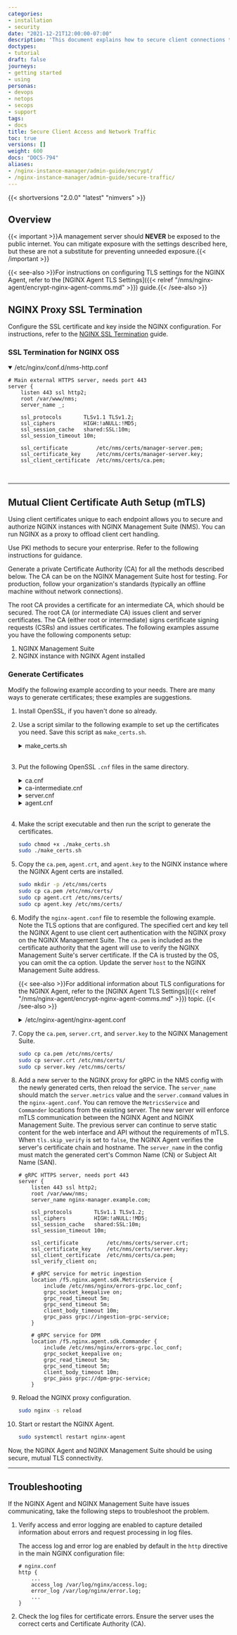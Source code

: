 ```yaml
---
categories:
- installation
- security
date: "2021-12-21T12:00:00-07:00"
description: 'This document explains how to secure client connections to the NGINX Management Suite (NMS) and the traffic between the NMS management plane and NGINX data planes.'
doctypes:
- tutorial
draft: false
journeys:
- getting started
- using
personas:
- devops
- netops
- secops
- support
tags:
- docs
title: Secure Client Access and Network Traffic
toc: true
versions: []
weight: 600
docs: "DOCS-794"
aliases:
- /nginx-instance-manager/admin-guide/encrypt/
- /nginx-instance-manager/admin-guide/secure-traffic/
---
```


{{< shortversions "2.0.0" "latest" "nimvers" >}}
## Overview

{{< important >}}A management server should **NEVER** be exposed to the public internet. You can mitigate exposure with the settings described here, but these are not a substitute for preventing unneeded exposure.{{< /important >}}

{{< see-also >}}For instructions on configuring TLS settings for the NGINX Agent, refer to the [NGINX Agent TLS Settings]({{< relref "/nms/nginx-agent/encrypt-nginx-agent-comms.md" >}}) guide.{{< /see-also >}}

## NGINX Proxy SSL Termination

Configure the SSL certificate and key inside the NGINX configuration. For instructions, refer to the [NGINX SSL Termination](https://docs.nginx.com/nginx/admin-guide/security-controls/terminating-ssl-http/) guide.

### SSL Termination for NGINX OSS

<details open>
    <summary>/etc/nginx/conf.d/nms-http.conf</summary>

```nginx
# Main external HTTPS server, needs port 443
server {
    listen 443 ssl http2;
    root /var/www/nms;
    server_name _;

    ssl_protocols       TLSv1.1 TLSv1.2;
    ssl_ciphers         HIGH:!aNULL:!MD5;
    ssl_session_cache   shared:SSL:10m;
    ssl_session_timeout 10m;

    ssl_certificate         /etc/nms/certs/manager-server.pem;
    ssl_certificate_key     /etc/nms/certs/manager-server.key;
    ssl_client_certificate  /etc/nms/certs/ca.pem;
```

</details>

<br>

---

## Mutual Client Certificate Auth Setup (mTLS)

Using client certificates unique to each endpoint allows you to secure and authorize NGINX instances with NGINX Management Suite (NMS). You can run NGINX as a proxy to offload client cert handling.

Use PKI methods to secure your enterprise. Refer to the following instructions for guidance.

Generate a private Certificate Authority (CA) for all the methods described below. The CA can be on the NGINX Management Suite host for testing. For production, follow your organization's standards (typically an offline machine without network connections).

The root CA provides a certificate for an intermediate CA, which should be secured. The root CA (or intermediate CA) issues client and server certificates. The CA (either root or intermediate) signs certificate signing requests (CSRs) and issues certificates. The following examples assume you have the following components setup:

1. NGINX Management Suite
2. NGINX instance with NGINX Agent installed

### Generate Certificates

Modify the following example according to your needs. There are many ways to generate certificates; these examples are suggestions.

1. Install OpenSSL, if you haven't done so already.
2. Use a script similar to the following example to set up the certificates you need. Save this script as `make_certs.sh`.

    <details>
        <summary>make_certs.sh</summary>

    ```bash
    #!/bin/bash
    set -e

    make_ca() {
        echo "Creating Self-Signed Root CA certificate and key"
        openssl req \
            -new \
            -nodes \
            -x509 \
            -keyout ca.key \
            -out ca.crt \
            -config ca.cnf \
            -extensions v3_req \
            -days 1826  # 5 years
    }

    make_int() {
        echo "Creating Intermediate CA certificate and key"
        openssl req \
            -new \
            -nodes \
            -keyout ca_int.key \
            -out ca_int.csr \
            -config ca-intermediate.cnf \
            -extensions v3_req
        openssl req -in ca_int.csr -noout -verify
        openssl x509 \
            -req \
            -CA ca.crt \
            -CAkey ca.key \
            -CAcreateserial \
            -in ca_int.csr \
            -out ca_int.crt \
            -extfile ca-intermediate.cnf \
            -extensions v3_req \
            -days 365 # 1 year
        openssl verify -CAfile ca.crt ca_int.crt
        echo "Creating CA chain"
        cat ca_int.crt ca.crt > ca.pem
    }

    make_server() {
        echo "Creating nginx-manger certificate and key"
        openssl req \
            -new \
            -nodes \
            -keyout server.key \
            -out server.csr \
            -config server.cnf
        openssl req -in server.csr -noout -verify
        openssl x509 \
            -req \
            -CA ca_int.crt \
            -CAkey ca_int.key \
            -CAcreateserial \
            -in server.csr \
            -out server.crt \
            -extfile server.cnf \
            -extensions v3_req \
            -days 365 # 1 year
        openssl verify -CAfile ca.pem server.crt
    }

    make_agent() {
        echo "Creating Agent certificate and key"
        openssl req \
            -new \
            -nodes \
            -keyout agent.key \
            -out agent.csr \
            -config agent.cnf
        openssl req -in agent.csr -noout -verify
        openssl x509 \
            -req \
            -CA ca.crt \
            -CAkey ca.key \
            -CAcreateserial \
            -in agent.csr \
            -out agent.crt \
            -extfile agent.cnf \
            -extensions v3_req \
            -days 365 # 1 year
        openssl verify -CAfile ca.pem agent.crt
    }

    # MAIN
    make_ca
    make_int
    make_server
    make_agent
    ```

    </details><br/>

3. Put the following OpenSSL `.cnf` files in the same directory.

    <details>
        <summary>ca.cnf</summary>

    {{<fa "download">}} {{<link "/admin/encrypt/ca.cnf" "ca.cnf">}}

    ``` yaml
    [req]
    default_bits        = 4096
    distinguished_name  = req_distinguished_name
    prompt              = no
    default_md          = sha256
    req_extensions      = v3_req

    # recommend changing these to your needs
    [req_distinguished_name]
    countryName                 = US
    stateOrProvinceName         = California
    localityName                = San Francisco
    organizationName            = NGINX, Inc.
    commonName                  = nms-ca

    [v3_req]
    basicConstraints = critical, CA:true
    keyUsage = critical, keyCertSign, cRLSign
    subjectKeyIdentifier = hash
    ```

    </details>

    <details>
        <summary>ca-intermediate.cnf</summary>

    ``` yaml
    [req]
    default_bits        = 4096
    distinguished_name  = req_distinguished_name
    prompt              = no
    default_md          = sha256
    req_extensions      = v3_req

    # recommend changing these to your needs
    [req_distinguished_name]
    countryName                 = US
    stateOrProvinceName         = California
    localityName                = San Francisco
    organizationName            = NGINX, Inc.
    commonName                  = nms-int-ca

    [v3_req]
    basicConstraints = critical, CA:true
    keyUsage = critical, keyCertSign, cRLSign
    subjectKeyIdentifier = hash
    ```

    </details>

    <details>
        <summary>server.cnf</summary>

    ``` yaml
    [req]
    prompt             = no
    default_bits       = 4096
    x509_extensions    = v3_req
    req_extensions     = v3_req
    default_md         = sha256
    distinguished_name = req_distinguished_name

    # recommend changing these to your needs
    [req_distinguished_name]
    countryName                 = US
    stateOrProvinceName         = California
    localityName                = San Francisco
    organizationName            = NGINX, Inc.
    commonName                  = nginx-manager.example.com

    [v3_req]
    basicConstraints = CA:FALSE
    keyUsage         = nonRepudiation, digitalSignature, keyEncipherment, keyAgreement
    extendedKeyUsage = critical, serverAuth
    subjectAltName = @alt_names

    # apply any DNS or IP SANs as needed
    [alt_names]
    DNS.1 = <NGINX-INSTANCE-MANAGER-FQDN>
    IP.1 = <NGINX-INSTANCE-MANAGER-IP>
    ```

    </details>

    <details>
        <summary>agent.cnf</summary>

    ``` yaml
    [req]
    prompt             = no
    default_bits       = 2048
    x509_extensions    = v3_req
    req_extensions     = v3_req
    default_md         = sha256
    distinguished_name = req_distinguished_name

    # recommend changing these to your needs
    [req_distinguished_name]
    countryName                 = US
    stateOrProvinceName         = California
    localityName                = San Francisco
    organizationName            = NGINX, Inc.
    commonName                  = agent.example.com

    [v3_req]
    basicConstraints = CA:FALSE
    keyUsage         = nonRepudiation, digitalSignature, keyEncipherment, keyAgreement
    extendedKeyUsage = critical, clientAuth
    ```

    </details><br/>

4. Make the script executable and then run the script to generate the certificates.

    ```bash
    sudo chmod +x ./make_certs.sh
    sudo ./make_certs.sh
    ```

5. Copy the `ca.pem`, `agent.crt`, and `agent.key` to the NGINX instance where the NGINX Agent certs are installed.

    ```bash
    sudo mkdir -p /etc/nms/certs
    sudo cp ca.pem /etc/nms/certs/
    sudo cp agent.crt /etc/nms/certs/
    sudo cp agent.key /etc/nms/certs/
    ```

6. Modify the `nginx-agent.conf` file to resemble the following example. Note the TLS options that are configured. The specified cert and key tell the NGINX Agent to use client cert authentication with the NGINX proxy on the NGINX Management Suite. The `ca.pem` is included as the certificate authority that the agent will use to verify the NGINX Management Suite's server certificate. If the CA is trusted by the OS, you can omit the ca option. Update the server `host` to the NGINX Management Suite address.

    {{< see-also >}}For additional information about TLS configurations for the NGINX Agent, refer to the [NGINX Agent TLS Settings]({{< relref "/nms/nginx-agent/encrypt-nginx-agent-comms.md" >}}) topic. {{< /see-also >}}

    <details>
        <summary>/etc/nginx-agent/nginx-agent.conf</summary>

    ```yaml {hl_lines=[8,22,23,24,25]}
    #
    # /etc/nginx-agent/nginx-agent.conf
    #
    # Configuration file for NGINX Agent.
    #
    # This file is to track agent configuration values that are meant to be statically set. There  
    # are additional agent configuration values that are set via the API and agent install script
    # which can be found in /var/lib/nginx-agent/agent-dynamic.conf. 

    # specify the server grpc port to connect to
    server:
        # host of the control plane
        host: <NGINX-INSTANCE-MANAGER-FQDN>
        grpcPort: 443
        # provide servername overrides if using SNI
        metrics: "nginx-manager.example.com"
        command: "nginx-manager.example.com"
    # tls options
    tls:
        enable: true
        skip_verify: false
        cert: /etc/nms/certs/agent.crt
        key: /etc/nms/certs/agent.key
        ca: /etc/nms/certs/ca.pem
    log:
        # set log level (panic, fatal, error, info, debug, trace; default "info")
        level: info
        # set log path. if empty, don't log to file.
        path: /var/log/nginx-agent/
    # data plane status message / 'heartbeat'
    nginx:
        # path of NGINX logs to exclude
        exclude_logs: ""

    dataplane:
        sync:
            enable: true
        # poll interval for data plane status
        status:
            poll_interval: 30s
    metrics:
        # specify the size of a buffer to build before sending metrics
        bulk_size: 20
        # specify metrics poll interval
        report_interval: 1m
        collection_interval: 15s
        mode: aggregated

    # OSS NGINX default config path
    # path to aux file dirs can also be added
    config_dirs: "/etc/nginx:/usr/local/etc/nginx"
    ```

    </details>

7. Copy the `ca.pem`, `server.crt`, and `server.key` to the NGINX Management Suite.

    ```bash
    sudo cp ca.pem /etc/nms/certs/
    sudo cp server.crt /etc/nms/certs/
    sudo cp server.key /etc/nms/certs/
    ```

8. Add a new server to the NGINX proxy for gRPC in the NMS config with the newly generated certs, then reload the service. The `server_name` should match the `server.metrics` value and the `server.command` values in the `nginx-agent.conf`. You can remove the  `MetricsService` and `Commander` locations from the existing server.
The new server will enforce mTLS communication between the NGINX Agent and NGINX Management Suite. The previous server can continue to serve static content for the web interface and API without the requirements of mTLS.
When `tls.skip_verify` is set to `false`, the NGINX Agent verifies the server's certificate chain and hostname. The `server_name` in the config must match the generated cert's Common Name (CN) or Subject Alt Name (SAN).

    ```nginx
    # gRPC HTTPS server, needs port 443
    server {
        listen 443 ssl http2;
        root /var/www/nms;
        server_name nginx-manager.example.com;

        ssl_protocols       TLSv1.1 TLSv1.2;
        ssl_ciphers         HIGH:!aNULL:!MD5;
        ssl_session_cache   shared:SSL:10m;
        ssl_session_timeout 10m;

        ssl_certificate         /etc/nms/certs/server.crt;
        ssl_certificate_key     /etc/nms/certs/server.key;
        ssl_client_certificate  /etc/nms/certs/ca.pem;
        ssl_verify_client on;

        # gRPC service for metric ingestion
        location /f5.nginx.agent.sdk.MetricsService {
            include /etc/nms/nginx/errors-grpc.loc_conf;
            grpc_socket_keepalive on;
            grpc_read_timeout 5m;
            grpc_send_timeout 5m;
            client_body_timeout 10m;
            grpc_pass grpc://ingestion-grpc-service;
        }

        # gRPC service for DPM
        location /f5.nginx.agent.sdk.Commander {
            include /etc/nms/nginx/errors-grpc.loc_conf;
            grpc_socket_keepalive on;
            grpc_read_timeout 5m;
            grpc_send_timeout 5m;
            client_body_timeout 10m;
            grpc_pass grpc://dpm-grpc-service;
        }
    ```

10. Reload the NGINX proxy configuration.

    ```bash
    sudo nginx -s reload
    ```

11. Start or restart the NGINX Agent.

    ```bash
    sudo systemctl restart nginx-agent
    ```

Now, the NGINX Agent and NGINX Management Suite should be using secure, mutual TLS connectivity.

---

## Troubleshooting

If the NGINX Agent and NGINX Management Suite have issues communicating, take the following steps to troubleshoot the problem.

1. Verify access and error logging are enabled to capture detailed information about errors and request processing in log files.

    The access log and error log are enabled by default in the `http` directive in the main NGINX configuration file:

    ``` nginx
    # nginx.conf
    http {
        ...
        access_log /var/log/nginx/access.log;
        error_log /var/log/nginx/error.log;
        ...
    }
    ```

2. Check the log files for certificate errors. Ensure the server uses the correct certs and Certificate Authority (CA).
